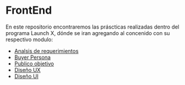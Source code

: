 # FrontEnd

En este repositorio encontraremos las práscticas realizadas dentro del programa Launch X, dónde se iran agregando al concenido con su respectivo modulo:

- [Analsis de requerimientos]()
- [Buyer Persona]()
- [Publico objetivo]()
- [Diseño UX]()
- [Diseño UI](https://miro.com/welcomeonboard/N1FONkNWOXpPUFVTMzBrSDVndXRBd08yNEtTRGpkWURWSDhrQXl5WmNiS0Vvd2JHb1hSczRENFZ4YjFHNzdUYnwzNDU4NzY0NTE5ODQzNTMzMjE2?invite_link_id=983555050514)
